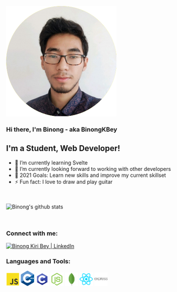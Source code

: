 <!-- ### Hi there, I'm Binong - aka BinongKBey -->

<img src="https://raw.githubusercontent.com/BinongKBey/BinongKBey/master/img/me.png" alt="binong"/>

### Hi there, I'm Binong - aka BinongKBey

## I'm a Student, Web Developer!

<!-- - 🔭 I am current -->

- 🌱 I’m currently learning Svelte
- 👯 I’m currently looking forward to working with other developers
- 🥅 2021 Goals: Learn new skills and improve my current skillset
- ⚡ Fun fact: I love to draw and play guitar

<br />

![Binong's github stats](https://github-readme-stats.vercel.app/api?username=binongkbey)

<br />

### Connect with me:

[<img alt="Binong Kiri Bey | LinkedIn" width="36px" src="https://cdn.jsdelivr.net/npm/simple-icons@v3/icons/linkedin.svg"/>](https://www.linkedin.com/in/binong-kiri-bey-a38723173/)
<br />

### Languages and Tools:

<img alt="javascript" width="36px" src="https://raw.githubusercontent.com/BinongKBey/BinongKBey/master/icons/javascript.png" />

<img alt="c++" width="36px" src="https://raw.githubusercontent.com/BinongKBey/BinongKBey/master/icons/cpp-icon.png" />

<img alt="c" width="36px" src="https://raw.githubusercontent.com/BinongKBey/BinongKBey/master/icons/c.png" />
<img alt="node-js" width="36px" src="https://raw.githubusercontent.com/BinongKBey/BinongKBey/master/icons/nodejs.png" />

<img alt="mongodb" width="36px" src="https://raw.githubusercontent.com/BinongKBey/BinongKBey/master/icons/mongodb.png" />

<img alt="react" width="36px" src="https://raw.githubusercontent.com/BinongKBey/BinongKBey/master/icons/react-icon.png" />

<img alt="express" width="36px" src="https://raw.githubusercontent.com/BinongKBey/BinongKBey/master/icons/expressjs.png" />

<br />
<br />
